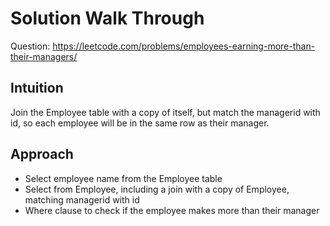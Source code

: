 # Solution Walk Through
Question: https://leetcode.com/problems/employees-earning-more-than-their-managers/

## Intuition
Join the Employee table with a copy of itself, but match the managerid with id, so each employee will be in the same row as their manager.

## Approach
- Select employee name from the Employee table
- Select from Employee, including a join with a copy of Employee, matching managerid with id
- Where clause to check if the employee makes more than their manager